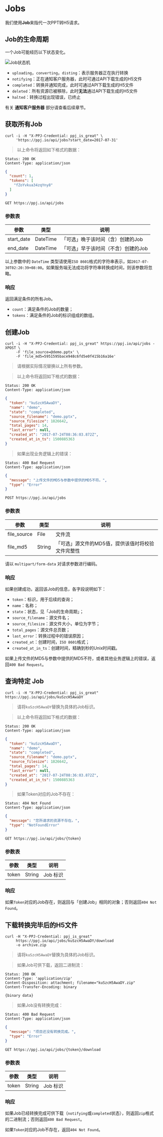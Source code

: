 # Jobs

我们使用**Job**来指代一次PPT转H5请求。

## Job的生命周期

一个Job可能经历以下状态变化。

![Job状态机](images/jobs_state_machine.png)

- `uploading`，`converting`，`disting`：表示服务器正在执行转换
- `notifying`：正在通知客户服务器，此时可通过API下载生成的H5文件
- `completed`：转换并通知完成，此时可通过API下载生成的H5文件
- `deleted`：所有资源已被移除，此时**无法**通过API下载生成的H5文件
- `halted`：转换过程出现错误，已终止

<aside class="notice">
有关 <strong>通知客户服务器</strong> 部分请查看后续章节。
</aside>

## 获取所有Job

```shell
curl -i -H "X-PPJ-Credential: ppj_is_great" \
     'https://ppj.io/api/jobs?start_date=2017-07-31'
```

> 以上命令将返回如下格式的数据：

```http
Status: 200 OK
Content-Type: application/json
```

```json
{
  "count": 1,
  "tokens": [
    "fZoYvkua34zqYny8"
  ]
}
```

`GET https://ppj.io/api/jobs`

### 参数表

 参数 | 类型 | 说明
--------- | ------- | -----------
start_date | DateTime | 「可选」晚于该时间（含）创建的Job
end_date | DateTime | 「可选」早于该时间（不含）创建的Job

<aside class="notice">
以上参数中的 <code>DateTime</code> 类型请使用<code>ISO 8601</code>格式的字符串表示，如<code>2017-07-30T02:20:39+08:00</code>。如果服务端无法成功将字符串转换成时间，则该参数将忽略。
</aside>

### 响应

返回满足条件的所有Job。

- `count`：满足条件的Job的数量；
- `tokens`：满足条件的Job的标识组成的数组。

## 创建Job

```shell
curl -i -H "X-PPJ-Credential: ppj_is_great" https://ppj.io/api/jobs -XPOST \
     -F 'file_source=@demo.pptx' \
     -F 'file_md5=5951595bace948c6fd5e0f415b16a16e'
```

> 请根据实际情况替换以上所有参数。

> 以上命令将返回如下格式的数据：

```http
Status: 200 OK
Content-Type: application/json
```

```json
{
  "token": "kuSzcH5AwaDY",
  "name": "demo",
  "state": "completed",
  "source_filename": "demo.pptx",
  "source_filesize": 1826642,
  "total_pages": 14,
  "last_error": null,
  "created_at": "2017-07-24T08:36:03.872Z",
  "created_at_in_ts": 1500885363
}
```

> 如果出现业务逻辑上的错误：

```http
Status: 400 Bad Request
Content-Type: application/json
```

```json
{
  "message": "上传文件的MD5与参数中提供的MD5不符。",
  "type": "Error"
}
```

`POST https://ppj.io/api/jobs`

### 参数表

 参数 | 类型 | 说明
--------- | ------- | -----------
file_source | File | 文件流
file_md5 | String | 「可选」源文件的MD5值，提供该值时将校验文件完整性

<aside class="notice">
请以 <code>multipart/form-data</code> 对请求参数进行编码。
</aside>

### 响应

如果创建成功，返回该Job的信息，各字段说明如下：

- `token`：标识，用于后续的查询；
- `name`：名称；
- `state`：状态，见「Job的生命周期」；
- `source_filename`：源文件名；
- `source_filesize`：源文件大小，单位为字节；
- `total_pages`：源文件总页数；
- `last_error`：转换过程中的错误原因；
- `created_at`：创建时间，`ISO 8601`格式；
- `created_at_in_ts`：创建时间，精确到秒的Unix时间戳。

如果上传文件的MD5与参数中提供的MD5不符，或者其他业务逻辑上的错误，返回`400 Bad Request`。

## 查询特定 Job

```shell
curl -i -H "X-PPJ-Credential: ppj_is_great" https://ppj.io/api/jobs/kuSzcH5AwaDY
```

> 请将`kuSzcH5AwaDY`替换为具体的Job标识。

> 以上命令将返回如下格式的数据：

```http
Status: 200 OK
Content-Type: application/json
```

```json
{
  "token": "kuSzcH5AwaDY",
  "name": "demo",
  "state": "completed",
  "source_filename": "demo.pptx",
  "source_filesize": 1826642,
  "total_pages": 14,
  "last_error": null,
  "created_at": "2017-07-24T08:36:03.872Z",
  "created_at_in_ts": 1500885363
}
```

> 如果Token对应的Job不存在：

```http
Status: 404 Not Found
Content-Type: application/json
```

```json
{
  "message": "您所请求的资源不存在。",
  "type": "NotFoundError"
}
```

`GET https://ppj.io/api/jobs/{token}`

### 参数表

参数 | 类型 | 说明
--------- | ------- | -----------
token | String | Job 标识

### 响应

如果`Token`对应的Job存在，则返回与「创建Job」相同的对象；否则返回`404 Not Found`。

## 下载转换完毕后的H5文件

```shell
curl -H "X-PPJ-Credential: ppj_is_great"
     https://ppj.io/api/jobs/kuSzcH5AwaDY/download
     -o archive.zip
```

> 请将`kuSzcH5AwaDY`替换为具体的Job标识。

> 如果Job可供下载，返回二进制流：

```http
Status: 200 OK
Content-Type: 'application/zip'
Content-Disposition: attachment; filename="kuSzcH5AwaDY.zip"
Content-Transfer-Encoding: binary

{binary data}
```

> 如果Job没有转换完成：

```http
Status: 400 Bad Request
Content-Type: application/json
```

```json
{
  "message": "项目还没有转换完成。",
  "type": "Error"
}
```

`GET https://ppj.io/api/jobs/{token}/download`

### 参数表

 参数 | 类型 | 说明
--------- | ------- | -----------
token | String | Job 标识

### 响应

如果Job已经转换完成可供下载（`notifying`或`completed`状态），则返回`zip`格式的二进制流；否则返回`400 Bad Request`。

如果`Token`对应的Job不存在，返回`404 Not Found`。
